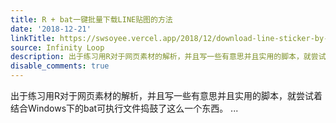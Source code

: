 ```yaml
---
title: R + bat一键批量下载LINE贴图的方法
date: '2018-12-21'
linkTitle: https://swsoyee.vercel.app/2018/12/download-line-sticker-by-r/
source: Infinity Loop
description: 出于练习用R对于网页素材的解析，并且写一些有意思并且实用的脚本，就尝试着结合Windows下的bat可执行文件捣鼓了这么一个东西。 ...
disable_comments: true
---
```

出于练习用R对于网页素材的解析，并且写一些有意思并且实用的脚本，就尝试着结合Windows下的bat可执行文件捣鼓了这么一个东西。 ...